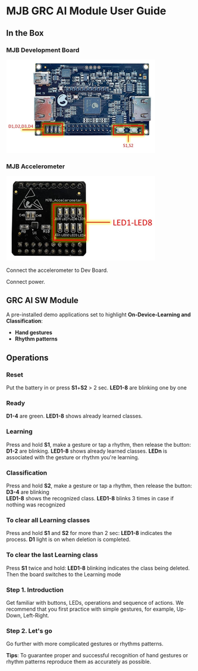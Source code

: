 # MJB GRC AI Module User Guide  

## In the Box 

### MJB Development Board 

<img src="media/MJB_Board.jpg" width="400px">

### MJB Accelerometer 

<img src="media/MJB_Accel.jpg" width="400px">

Connect the accelerometer to Dev Board.

Connect power.

## GRC AI SW Module  

A pre-installed demo applications set to highlight **On-Device-Learning and Classification**: 
* **Hand gestures**
* **Rhythm patterns**

## Operations

### Reset
Put the battery in or press **S1**+**S2** > 2 sec.
**LED1-8** are blinking one by one	


### Ready
**D1-4** are green.
**LED1-8** shows already learned classes.


### Learning 
Press and hold **S1**, make a gesture or tap a rhythm, then release the button:
**D1-2** are blinking. 
**LED1-8** shows already learned classes. 
**LEDn** is associated with the gesture or rhythm you're learning.


### Classification 
Press and hold **S2**, make a gesture or tap a rhythm, then release the button: 
 		**D3-4** are blinking  
 	**LED1-8** shows the recognized class.
**LED1-8** blinks 3 times in case if nothing was recognized


### To clear all Learning classes
Press and hold **S1** and **S2** for more than 2 sec:
**LED1-8** indicates the process. **D1** light is on when deletion is completed.


### To clear the last Learning class 
Press **S1** twice and hold:
**LED1-8** blinking indicates the class being deleted.   
Then the board switches to the Learning mode


### Step 1. Introduction
Get familiar with buttons, LEDs, operations and sequence of actions.
We recommend that you first practice with simple gestures, for example, Up-Down, Left-Right.


### Step 2. Let's go
Go further with more complicated gestures or rhythms patterns.


**Tips**: To guarantee proper and successful recognition of hand gestures or rhythm patterns reproduce them as accurately as possible. 



